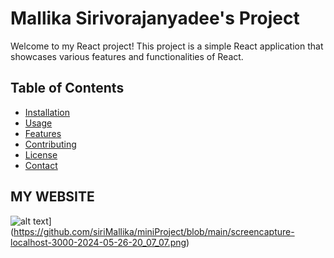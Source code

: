 # Mallika Sirivorajanyadee's Project

Welcome to my React project! This project is a simple React application that showcases various features and functionalities of React.

## Table of Contents

- [Installation](#installation)
- [Usage](#usage)
- [Features](#features)
- [Contributing](#contributing)
- [License](#license)
- [Contact](#contact)

## MY WEBSITE

![alt text]([http://url/to/img.png)](https://github.com/siriMallika/miniProject/blob/main/screencapture-localhost-3000-2024-05-26-20_07_07.png)
